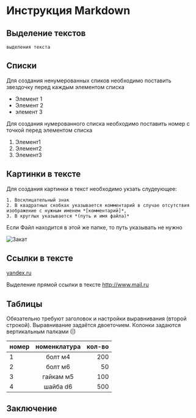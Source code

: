 # Инструкция Markdown
## Выделение текстов
    выделения текста
## Списки
Для создания ненумерованных спиков необходимо поставить звездочку перед каждым элементом списка
* Элемент 1
* Элемент 2
* элемент 3 

Для создания нумерованного списка необходимо поставить номер с точкой перед элементом списка
1. Элемент1
2. Элемент2
3. Элемент3

## Картинки в тексте
Для создания картинки в текст необходимо укзать слудеующее:
    
    1. Восклицательный знак
    2. В квадратных скобках указывается комментарий в случае отсутствия изображение с нужным именем *[комментарий]*, 
    3. В круглых указывается *(путь и имя файла)*

Если Файл находится в этой же папке, то путь указывать не нужно

![Закат](Zakat.jpg)


## Ссылки в тексте

[yandex.ru](http://yandex.ru "Сервис Яндекс")

Выделение прямой ссылки в тексте <http://www.mail.ru>

## Таблицы

Обязательно требуют заголовок и настройки выравнивания (второй строкой). Выравнивание задаётся двоеточием. Колонки задаются вертикальным палками (|)

| номер        | номенклатура         | кол-во  |
| ------------- |:-------------:| -----:|
| 1 |болт м4 | 200 |
| 2   | болт м6    |   50 |
3|гайкам м5|100
4|шайба d6|500

## Заключение
